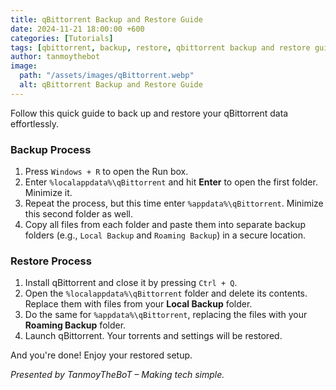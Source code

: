 ```yaml
---
title: qBittorrent Backup and Restore Guide  
date: 2024-11-21 18:00:00 +600  
categories: [Tutorials]  
tags: [qbittorrent, backup, restore, qbittorrent backup and restore guide, tanmoythebot]  # TAG names should always be lowercase  
author: tanmoythebot  
image:
  path: "/assets/images/qBittorrent.webp"
  alt: qBittorrent Backup and Restore Guide
---
```

<!-- [![Hits](https://hits.seeyoufarm.com/api/count/incr/badge.svg?url=https%3A%2F%2Ftanmoy.xyz%2Fposts%2Fqbittorrent-backup-and-restore-guide%2F&count_bg=%2379C83D&title_bg=%23555555&icon=&icon_color=%23E7E7E7&title=hits&edge_flat=false)](https://tanmoy.xyz/posts/qbittorrent-backup-and-restore-guide) -->

Follow this quick guide to back up and restore your qBittorrent data effortlessly.  

### **Backup Process**  
1. Press `Windows + R` to open the Run box.  
2. Enter `%localappdata%\qBittorrent` and hit **Enter** to open the first folder. Minimize it.  
3. Repeat the process, but this time enter `%appdata%\qBittorrent`. Minimize this second folder as well.  
4. Copy all files from each folder and paste them into separate backup folders (e.g., `Local Backup` and `Roaming Backup`) in a secure location.  

### **Restore Process**  
1. Install qBittorrent and close it by pressing `Ctrl + Q`.  
2. Open the `%localappdata%\qBittorrent` folder and delete its contents. Replace them with files from your **Local Backup** folder.  
3. Do the same for `%appdata%\qBittorrent`, replacing the files with your **Roaming Backup** folder.  
4. Launch qBittorrent. Your torrents and settings will be restored.

And you're done! Enjoy your restored setup.  

*Presented by TanmoyTheBoT – Making tech simple.*  
